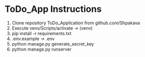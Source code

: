 # ToDo_App Instructions
1. Clone repository ToDo_Application from github.com/Shpakava
2. Execute venv/Scripts/activate -> (venv)
3. pip install -r requirements.txt
4. .env.example -> .env
5. python manage.py generate_secret_key
6. python manage.py runserver